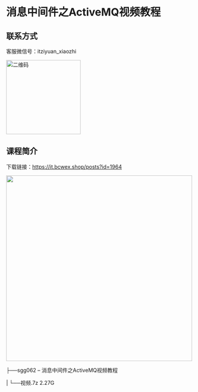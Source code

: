 # 消息中间件之ActiveMQ视频教程

## 联系方式

客服微信号：itziyuan_xiaozhi

<img src="https://ziyuanyun.oss-cn-guangzhou.aliyuncs.com/common/20240614073449/666b82192834a.jpg" width="200" height="200" alt="二维码">

## 课程简介

下载链接：https://it.bcwex.shop/posts?id=1964

<img src="https://ziyuanyun.oss-cn-guangzhou.aliyuncs.com/yun/20240515183615/6644901fa1ac1.jpg" width="500" alt="">

  ├──sgg062 &#8211; 消息中间件之ActiveMQ视频教程

 | └──视频.7z 2.27G

  